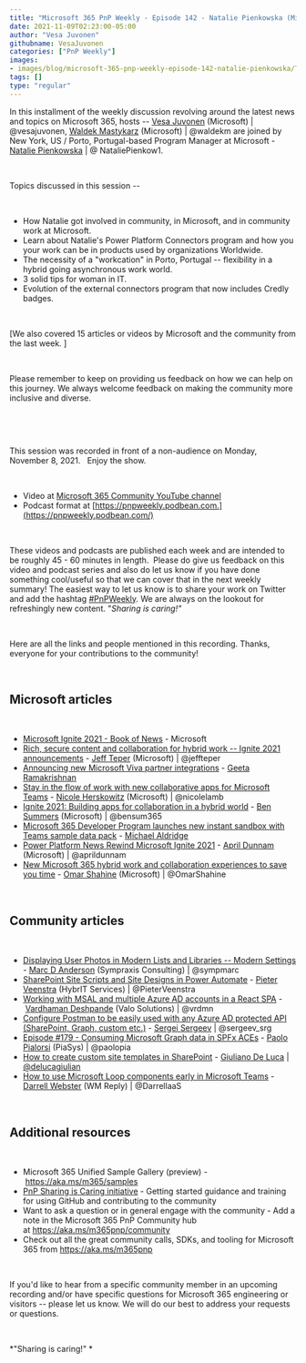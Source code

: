 ```yaml
---
title: "Microsoft 365 PnP Weekly - Episode 142 - Natalie Pienkowska (Microsoft)"
date: 2021-11-09T02:23:00-05:00
author: "Vesa Juvonen"
githubname: VesaJuvonen
categories: ["PnP Weekly"]
images:
- images/blog/microsoft-365-pnp-weekly-episode-142-natalie-pienkowska/Thumb-Ep142-November8.png
tags: []
type: "regular"
---
```



In this installment of the weekly discussion revolving around the latest
news and topics on Microsoft 365, hosts -- [Vesa
Juvonen](http://twitter.com/vesajuvonen) (Microsoft) |
\@vesajuvonen, [Waldek
Mastykarz](http://twitter.com/waldekm) (Microsoft) | \@waldekm are
joined by New York, US / Porto, Portugal-based Program Manager at
Microsoft - [Natalie Pienkowska](http://twitter.com/NataliePienkow1) |
@ NataliePienkow1.

 

Topics discussed in this session --

 

-   How Natalie got involved in community, in Microsoft, and in
    community work at Microsoft. 
-   Learn about Natalie's Power Platform Connectors program and how you
    your work can be in products used by organizations Worldwide. 
-   The necessity of a "workcation" in Porto, Portugal -- flexibility in
    a hybrid going asynchronous work world.
-   3 solid tips for woman in IT.
-   Evolution of the external connectors program that now includes
    Credly badges.

 

[We also covered 15 articles or videos by Microsoft and the community
from the last week. ]

 

Please remember to keep on providing us feedback on how we can help on
this journey. We always welcome feedback on making the community more
inclusive and diverse.

 



 

This session was recorded in front of a non-audience on Monday, November
8, 2021.   Enjoy the show. 

 


-   Video at [Microsoft 365 Community YouTube
    channel](https://aka.ms/m365pnp-videos)
-   Podcast format
    at [https://pnpweekly.podbean.com.](https://pnpweekly.podbean.com/)

 

These videos and podcasts are published each week and are intended to be
roughly 45 - 60 minutes in length.  Please do give us feedback on this
video and podcast series and also do let us know if you have done
something cool/useful so that we can cover that in the next weekly
summary! The easiest way to let us know is to share your work on Twitter
and add the
hashtag [#PnPWeekly](https://twitter.com/search?q=%23pnpweekly). We are
always on the lookout for refreshingly new content. "*Sharing is
caring!"* 

 

Here are all the links and people mentioned in this recording. Thanks,
everyone for your contributions to the community!

 

## Microsoft articles


 

-   [Microsoft Ignite 2021 - Book of
    News](https://news.microsoft.com/ignite-november-2021-book-of-news/) -
    Microsoft
-   [Rich, secure content and collaboration for hybrid work -- Ignite
    2021
    announcements](https://techcommunity.microsoft.com/t5/microsoft-sharepoint-blog/rich-secure-content-and-collaboration-for-hybrid-work-ignite/ba-p/2892338)
    - [Jeff Teper](http://twitter.com/jeffteper) (Microsoft) |
    \@jeffteper
-   [Announcing new Microsoft Viva partner
    integrations](https://techcommunity.microsoft.com/t5/microsoft-viva-blog/announcing-new-microsoft-viva-partner-integrations/ba-p/2911173) -
    [Geeta
    Ramakrishnan](https://techcommunity.microsoft.comhttps://techcommunity.microsoft.com/t5/user/viewprofilepage/user-id/1191416)
-   [Stay in the flow of work with new collaborative apps for Microsoft
    Teams](https://www.microsoft.com/microsoft-365/blog/2021/11/02/stay-in-the-flow-of-work-with-new-collaborative-apps-for-microsoft-teams/)
    - [Nicole Herskowitz](http://twitter.com/nicolelamb) (Microsoft) |
    \@nicolelamb
-   [Ignite 2021: Building apps for collaboration in a hybrid
    world](https://devblogs.microsoft.com/microsoft365dev/ignite-2021-building-apps-for-collaboration-in-a-hybrid-world/)
    - [Ben Summers](http://twitter.com/bensum365) (Microsoft) |
    \@bensum365
-   [Microsoft 365 Developer Program launches new instant sandbox with
    Teams sample data
    pack](https://devblogs.microsoft.com/microsoft365dev/microsoft-365-developer-program-launches-new-instant-sandbox-with-teams-sample-data-pack/) -
    [Michael Aldridge](https://www.linkedin.com/in/mikeald/)
-   [Power Platform News Rewind Microsoft Ignite
    2021](https://www.youtube.com/watch?v=_eI3gSpWtiU) - [April
    Dunnam](http://twitter.com/aprildunnam) (Microsoft) | \@aprildunnam
-   [New Microsoft 365 hybrid work and collaboration experiences to save
    you time](https://www.youtube.com/watch?v=yo22l1RUiLc) - [Omar
    Shahine](http://twitter.com/OmarShahine) (Microsoft) |
    \@OmarShahine

 

## Community articles


 

-   [Displaying User Photos in Modern Lists and Libraries -- Modern
    Settings](https://sympmarc.com/2021/11/05/displaying-user-photos-in-modern-lists-and-libraries-modern-settings/) -
    [Marc D Anderson](https://twitter.com/sympmarc) (Sympraxis
    Consulting) | \@sympmarc
-   [SharePoint Site Scripts and Site Designs in Power
    Automate](https://sharepains.com/2021/11/02/site-scripts-designs-power-automate/)
    - [Pieter Veenstra](https://twitter.com/PieterVeenstra/) (HybrIT
    Services) | \@PieterVeenstra
-   [Working with MSAL and multiple Azure AD accounts in a React
    SPA](https://www.vrdmn.com/2021/11/work-with-multiple-accounts-in-react.html)
    - [Vardhaman Deshpande](https://twitter.com/vrdmn) (Valo Solutions)
    | \@vrdmn
-   [Configure Postman to be easily used with any Azure AD protected API
    (SharePoint, Graph, custom
    etc.)](https://spblog.net/post/2021/11/02/configure-postman-to-be-easily-used-with-any-azure-ad-protected-api-sharepoint-graph-etc)
    - [Sergei Sergeev](http://twitter.com/sergeev_srg) | \@sergeev_srg
-   [Episode #179 - Consuming Microsoft Graph data in SPFx
    ACEs](https://www.youtube.com/watch?v=6yS4m6rEXyk) - [Paolo
    Pialorsi](https://twitter.com/PaoloPia) (PiaSys) | \@paolopia
-   [How to create custom site templates in
    SharePoint](https://www.youtube.com/watch?v=ENCBbgAa-6U) - [Giuliano
    De Luca](http://twitter.com/DeLucaGiulian) |
    [\@delucagiulian](https://techcommunity.microsoft.com/t5/user/viewprofilepage/user-id/1038317)
-   [How to use Microsoft Loop components early in Microsoft
    Teams](https://www.youtube.com/watch?v=xQGOovY79VE) - [Darrell
    Webster](https://twitter.com/DarrellaaS) (WM Reply) | \@DarrellaaS

 

## Additional resources


 

-   Microsoft 365 Unified Sample Gallery (preview)
    - <https://aka.ms/m365/samples> 
-   [PnP Sharing is Caring
    initiative](https://aka.ms/sharing-is-caring) - Getting started
    guidance and training for using GitHub and contributing to the
    community
-   Want to ask a question or in general engage with the community - Add
    a note in the Microsoft 365 PnP Community hub
    at <https://aka.ms/m365pnp/community>
-   Check out all the great community calls, SDKs, and tooling for
    Microsoft 365 from <https://aka.ms/m365pnp>

 

If you'd like to hear from a specific community member in an upcoming
recording and/or have specific questions for Microsoft 365 engineering
or visitors -- please let us know. We will do our best to address your
requests or questions.

 

*"Sharing is caring!" *
